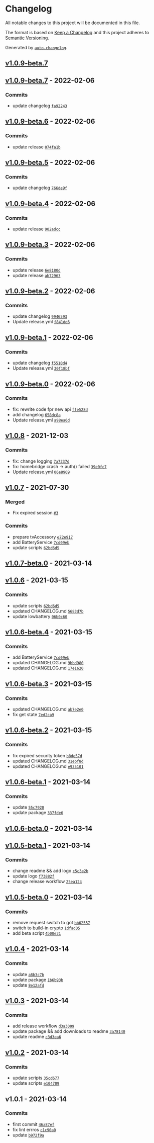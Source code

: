 # Changelog

All notable changes to this project will be documented in this file.

The format is based on [Keep a Changelog](https://keepachangelog.com/en/1.0.0/)
and this project adheres to [Semantic Versioning](https://semver.org/spec/v2.0.0.html).

Generated by [`auto-changelog`](https://github.com/CookPete/auto-changelog).

## [v1.0.9-beta.7](https://github.com/marcelkordek/homebridge-tesvor/compare/v1.0.9-beta.7...v1.0.9-beta.7)

## [v1.0.9-beta.7](https://github.com/marcelkordek/homebridge-tesvor/compare/v1.0.9-beta.6...v1.0.9-beta.7) - 2022-02-06

### Commits

- update changelog [`fa92243`](https://github.com/marcelkordek/homebridge-tesvor/commit/fa92243e73e8d1527667a7f3d83e68a0cd9e56cf)

## [v1.0.9-beta.6](https://github.com/marcelkordek/homebridge-tesvor/compare/v1.0.9-beta.5...v1.0.9-beta.6) - 2022-02-06

### Commits

- update release [`074fa1b`](https://github.com/marcelkordek/homebridge-tesvor/commit/074fa1bee054786977f387cd6fb570eb4bb306bf)

## [v1.0.9-beta.5](https://github.com/marcelkordek/homebridge-tesvor/compare/v1.0.9-beta.4...v1.0.9-beta.5) - 2022-02-06

### Commits

- update changelog [`766de9f`](https://github.com/marcelkordek/homebridge-tesvor/commit/766de9f722df99619081d1df5c5fbe2faa79de52)

## [v1.0.9-beta.4](https://github.com/marcelkordek/homebridge-tesvor/compare/v1.0.9-beta.3...v1.0.9-beta.4) - 2022-02-06

### Commits

- update release [`902adcc`](https://github.com/marcelkordek/homebridge-tesvor/commit/902adcc3bfc5e2152dcb14884295e67700cb681d)

## [v1.0.9-beta.3](https://github.com/marcelkordek/homebridge-tesvor/compare/v1.0.9-beta.2...v1.0.9-beta.3) - 2022-02-06

### Commits

- update release [`6e8180d`](https://github.com/marcelkordek/homebridge-tesvor/commit/6e8180db0160d972ad319d8a866393b38dea5735)
- update release [`ab72963`](https://github.com/marcelkordek/homebridge-tesvor/commit/ab729631a08c225a181ad3475798be88e67943f0)

## [v1.0.9-beta.2](https://github.com/marcelkordek/homebridge-tesvor/compare/v1.0.9-beta.1...v1.0.9-beta.2) - 2022-02-06

### Commits

- update changelog [`9946593`](https://github.com/marcelkordek/homebridge-tesvor/commit/99465936525fe6db51364d5a094d355cb77b923d)
- Update release.yml [`f841dd6`](https://github.com/marcelkordek/homebridge-tesvor/commit/f841dd6990d83336fb6937635e73713425fa0638)

## [v1.0.9-beta.1](https://github.com/marcelkordek/homebridge-tesvor/compare/v1.0.9-beta.0...v1.0.9-beta.1) - 2022-02-06

### Commits

- update changelog [`f5510d4`](https://github.com/marcelkordek/homebridge-tesvor/commit/f5510d4e44383ae4be7fc470aede3d309dd01cd6)
- Update release.yml [`30f18bf`](https://github.com/marcelkordek/homebridge-tesvor/commit/30f18bfff699f6ef0f1f4783a5ebf3b56a15cc98)

## [v1.0.9-beta.0](https://github.com/marcelkordek/homebridge-tesvor/compare/v1.0.8...v1.0.9-beta.0) - 2022-02-06

### Commits

- fix: rewrite code fpr new api [`ffe528d`](https://github.com/marcelkordek/homebridge-tesvor/commit/ffe528d9627132d764357cb1dbed6f9da695e51c)
- add changelog [`658dc8a`](https://github.com/marcelkordek/homebridge-tesvor/commit/658dc8aec22898b58eb386fc09ef1131a83db4eb)
- Update release.yml [`a98ea6d`](https://github.com/marcelkordek/homebridge-tesvor/commit/a98ea6dc370b3a342784a3d587e4f9850e55e503)

## [v1.0.8](https://github.com/marcelkordek/homebridge-tesvor/compare/v1.0.7...v1.0.8) - 2021-12-03

### Commits

- fix: change logging [`7a7237d`](https://github.com/marcelkordek/homebridge-tesvor/commit/7a7237d08fea3b41d49e2e8b051240e84c645de8)
- fix: homebridge crash -&gt; auth() failed [`39e0fc7`](https://github.com/marcelkordek/homebridge-tesvor/commit/39e0fc7155343d9a8aac6c70dfa57d95c078da51)
- Update release.yml [`06e8909`](https://github.com/marcelkordek/homebridge-tesvor/commit/06e89092603030b2b0c35ff3127ecfb3779fa0c9)

## [v1.0.7](https://github.com/marcelkordek/homebridge-tesvor/compare/v1.0.7-beta.0...v1.0.7) - 2021-07-30

### Merged

- Fix expired session [`#3`](https://github.com/marcelkordek/homebridge-tesvor/pull/3)

### Commits

- prepare tvAccessory [`e72e917`](https://github.com/marcelkordek/homebridge-tesvor/commit/e72e9178b056945932d322cdfa757df6b98919a1)
- add BatteryService [`7cd09eb`](https://github.com/marcelkordek/homebridge-tesvor/commit/7cd09eb4e0d765b9e030135e6a1539b65a81e310)
- update scripts [`62bd6d5`](https://github.com/marcelkordek/homebridge-tesvor/commit/62bd6d5f4e68a7c40e225635e444d79435b36aed)

## [v1.0.7-beta.0](https://github.com/marcelkordek/homebridge-tesvor/compare/v1.0.6...v1.0.7-beta.0) - 2021-03-14

## [v1.0.6](https://github.com/marcelkordek/homebridge-tesvor/compare/v1.0.6-beta.4...v1.0.6) - 2021-03-15

### Commits

- update scripts [`62bd6d5`](https://github.com/marcelkordek/homebridge-tesvor/commit/62bd6d5f4e68a7c40e225635e444d79435b36aed)
- updated CHANGELOG.md [`5683d7b`](https://github.com/marcelkordek/homebridge-tesvor/commit/5683d7bcb3a2f3656ac165e5c7752118897246aa)
- update lowbattery [`06b0c60`](https://github.com/marcelkordek/homebridge-tesvor/commit/06b0c60d055e115d8320532635710572a148300f)

## [v1.0.6-beta.4](https://github.com/marcelkordek/homebridge-tesvor/compare/v1.0.6-beta.3...v1.0.6-beta.4) - 2021-03-15

### Commits

- add BatteryService [`7cd09eb`](https://github.com/marcelkordek/homebridge-tesvor/commit/7cd09eb4e0d765b9e030135e6a1539b65a81e310)
- updated CHANGELOG.md [`9bbd980`](https://github.com/marcelkordek/homebridge-tesvor/commit/9bbd9807e14386879b7db83152dc1c7578ad9dc6)
- updated CHANGELOG.md [`17e1620`](https://github.com/marcelkordek/homebridge-tesvor/commit/17e1620a32cdafb7694c64d28afe736e37e18852)

## [v1.0.6-beta.3](https://github.com/marcelkordek/homebridge-tesvor/compare/v1.0.6-beta.2...v1.0.6-beta.3) - 2021-03-15

### Commits

- updated CHANGELOG.md [`ab7e2e0`](https://github.com/marcelkordek/homebridge-tesvor/commit/ab7e2e045d9f2ad91b25761896cd74114d506d17)
- fix get state [`7ed2ca9`](https://github.com/marcelkordek/homebridge-tesvor/commit/7ed2ca9cd5e554a7d8e12c3538899b9311490292)

## [v1.0.6-beta.2](https://github.com/marcelkordek/homebridge-tesvor/compare/v1.0.6-beta.1...v1.0.6-beta.2) - 2021-03-15

### Commits

- fix expired security token [`b8de57d`](https://github.com/marcelkordek/homebridge-tesvor/commit/b8de57da763fd0d963c06f09da4ab1cd071002be)
- updated CHANGELOG.md [`31ebf8d`](https://github.com/marcelkordek/homebridge-tesvor/commit/31ebf8d3b2fbfdcbb5bce18075d811249dec2253)
- updated CHANGELOG.md [`e935101`](https://github.com/marcelkordek/homebridge-tesvor/commit/e935101f23b1d44170457cb63100162a9e8e7203)

## [v1.0.6-beta.1](https://github.com/marcelkordek/homebridge-tesvor/compare/v1.0.6-beta.0...v1.0.6-beta.1) - 2021-03-14

### Commits

- update [`55c7920`](https://github.com/marcelkordek/homebridge-tesvor/commit/55c792046760db41bc69c7b07a3241dac7ac948c)
- update package [`337fde6`](https://github.com/marcelkordek/homebridge-tesvor/commit/337fde684f3b6b40c49fcbd1c5eb0a0de70d4f0d)

## [v1.0.6-beta.0](https://github.com/marcelkordek/homebridge-tesvor/compare/v1.0.5-beta.1...v1.0.6-beta.0) - 2021-03-14

## [v1.0.5-beta.1](https://github.com/marcelkordek/homebridge-tesvor/compare/v1.0.5-beta.0...v1.0.5-beta.1) - 2021-03-14

### Commits

- change readme && add logo [`c5c3e2b`](https://github.com/marcelkordek/homebridge-tesvor/commit/c5c3e2be48a3240968f4732c347251df5158d526)
- update logo [`f73882f`](https://github.com/marcelkordek/homebridge-tesvor/commit/f73882f74dc294ce2208877609fb27892748bb53)
- change release workflow [`25ea124`](https://github.com/marcelkordek/homebridge-tesvor/commit/25ea124699d1943d5f829028ea51c62f2e8b8474)

## [v1.0.5-beta.0](https://github.com/marcelkordek/homebridge-tesvor/compare/v1.0.4...v1.0.5-beta.0) - 2021-03-14

### Commits

- remove request switch to got [`bb62557`](https://github.com/marcelkordek/homebridge-tesvor/commit/bb625572bf4f044cf0434c1180bb0a5910986e4d)
- switch to build-in crypto [`1dfad05`](https://github.com/marcelkordek/homebridge-tesvor/commit/1dfad0563b308a7020c305b89fb02cdf3f9db73c)
- add beta script [`4b00e31`](https://github.com/marcelkordek/homebridge-tesvor/commit/4b00e318617db6fc78e857c144b15c3b60d4ae4e)

## [v1.0.4](https://github.com/marcelkordek/homebridge-tesvor/compare/v1.0.3...v1.0.4) - 2021-03-14

### Commits

- update [`a8b3c7b`](https://github.com/marcelkordek/homebridge-tesvor/commit/a8b3c7b00f501a0dd7b833b7422893e961bc7b74)
- update package [`1b6b93b`](https://github.com/marcelkordek/homebridge-tesvor/commit/1b6b93b65091697b311efe53ea50e4a690f40d7f)
- update [`8e12afd`](https://github.com/marcelkordek/homebridge-tesvor/commit/8e12afd7f2fee66bf77b26f9277fe4501befedd1)

## [v1.0.3](https://github.com/marcelkordek/homebridge-tesvor/compare/v1.0.2...v1.0.3) - 2021-03-14

### Commits

- add release workflow [`d3a3009`](https://github.com/marcelkordek/homebridge-tesvor/commit/d3a3009ffb35bd7b6cf95d7d10541dfb3251b497)
- update package && add downloads to readme [`3a78140`](https://github.com/marcelkordek/homebridge-tesvor/commit/3a7814065ee2fcb4760e8b14158e32f161f80d2e)
- update readme [`c3d3ea6`](https://github.com/marcelkordek/homebridge-tesvor/commit/c3d3ea6d9aa801e8ab32dd90ba37840270d942a1)

## [v1.0.2](https://github.com/marcelkordek/homebridge-tesvor/compare/v1.0.1...v1.0.2) - 2021-03-14

### Commits

- update scripts [`35cd677`](https://github.com/marcelkordek/homebridge-tesvor/commit/35cd6772480d6706708c222f96da53257a075fb2)
- update scripts [`e104709`](https://github.com/marcelkordek/homebridge-tesvor/commit/e10470927025396c338f752535098881a8411ba0)

## v1.0.1 - 2021-03-14

### Commits

- first commit [`46a87ef`](https://github.com/marcelkordek/homebridge-tesvor/commit/46a87efabff68d337a52c6835d2415bb0d27cc3f)
- fix lint errros [`c1c90a0`](https://github.com/marcelkordek/homebridge-tesvor/commit/c1c90a01a6da7642ea06c5e6b891725362fa186f)
- update [`b972f9a`](https://github.com/marcelkordek/homebridge-tesvor/commit/b972f9a16b0ad5fe491c1feb59223402f1e6cfa8)
